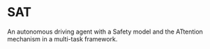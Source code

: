 # SAT
An autonomous driving agent with a Safety model and the ATtention mechanism in a multi-task framework.

